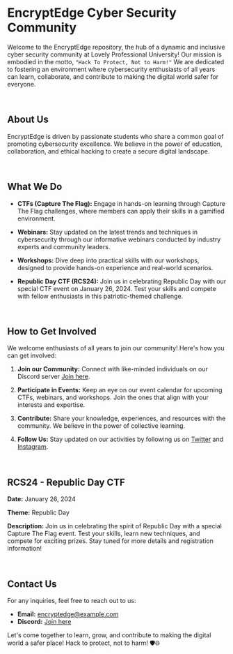 # EncryptEdge Cyber Security Community

Welcome to the EncryptEdge repository, the hub of a dynamic and inclusive cyber security community at Lovely Professional University! Our mission is embodied in the motto, `"Hack To Protect, Not to Harm!"` We are dedicated to fostering an environment where cybersecurity enthusiasts of all years can learn, collaborate, and contribute to making the digital world safer for everyone.

<br>

## About Us

EncryptEdge is driven by passionate students who share a common goal of promoting cybersecurity excellence. We believe in the power of education, collaboration, and ethical hacking to create a secure digital landscape.

<br>

## What We Do

- **CTFs (Capture The Flag):** Engage in hands-on learning through Capture The Flag challenges, where members can apply their skills in a gamified environment.

- **Webinars:** Stay updated on the latest trends and techniques in cybersecurity through our informative webinars conducted by industry experts and community leaders.

- **Workshops:** Dive deep into practical skills with our workshops, designed to provide hands-on experience and real-world scenarios.

- **Republic Day CTF (RCS24):** Join us in celebrating Republic Day with our special CTF event on January 26, 2024. Test your skills and compete with fellow enthusiasts in this patriotic-themed challenge.

<br>

## How to Get Involved

We welcome enthusiasts of all years to join our community! Here's how you can get involved:

1. **Join our Community:** Connect with like-minded individuals on our Discord server [Join here](https://discord.gg/hmEKbXu9C3).

2. **Participate in Events:** Keep an eye on our event calendar for upcoming CTFs, webinars, and workshops. Join the ones that align with your interests and expertise.

3. **Contribute:** Share your knowledge, experiences, and resources with the community. We believe in the power of collective learning.

4. **Follow Us:** Stay updated on our activities by following us on [Twitter](https://twitter.com/EncryptEdge) and [Instagram](https://www.instagram.com/encryptedge/).

<br>

## RCS24 - Republic Day CTF

**Date:** January 26, 2024

**Theme:** Republic Day

**Description:** Join us in celebrating the spirit of Republic Day with a special Capture The Flag event. Test your skills, learn new techniques, and compete for exciting prizes. Stay tuned for more details and registration information!

<br>

## Contact Us

For any inquiries, feel free to reach out to us:

- **Email:** encryptedge@example.com
- **Discord:** [Join here](https://discord.gg/hmEKbXu9C3)

Let's come together to learn, grow, and contribute to making the digital world a safer place! Hack to protect, not to harm! 🛡️🌐
